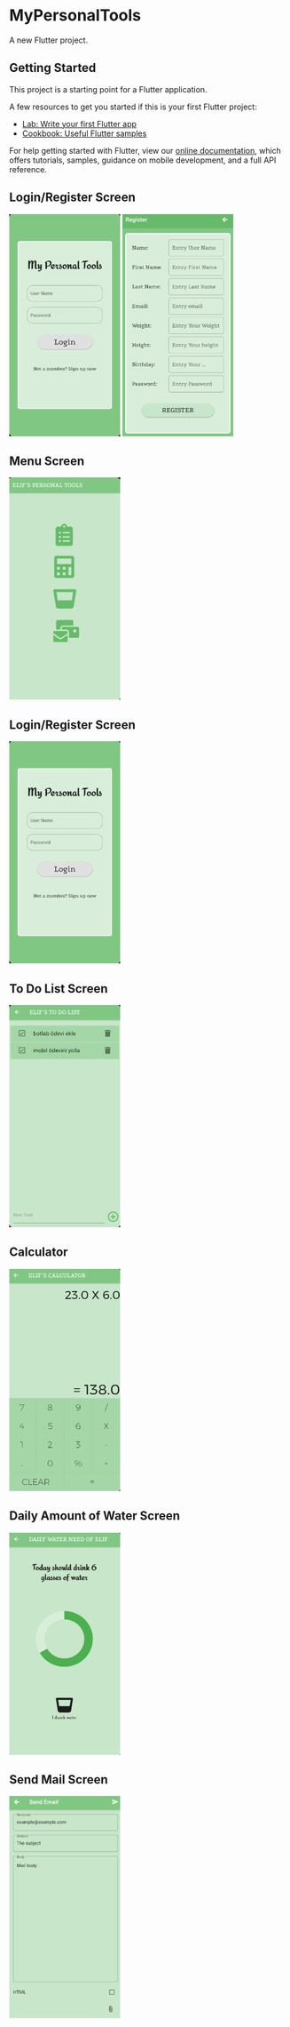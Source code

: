 # MyPersonalTools

A new Flutter project.

## Getting Started

This project is a starting point for a Flutter application.

A few resources to get you started if this is your first Flutter project:

- [Lab: Write your first Flutter app](https://flutter.dev/docs/get-started/codelab)
- [Cookbook: Useful Flutter samples](https://flutter.dev/docs/cookbook)

For help getting started with Flutter, view our
[online documentation](https://flutter.dev/docs), which offers tutorials,
samples, guidance on mobile development, and a full API reference.

## Login/Register Screen
<img src="https://github.com/kadielif/MyPersonalTools/blob/master/img/login.png" data-canonical-src="https://github.com/kadielif/MyPersonalTools/blob/master/img/login.png" width="200" height="400" />

<img src="https://github.com/kadielif/MyPersonalTools/blob/master/img/register.png" data-canonical-src="https://github.com/kadielif/MyPersonalTools/blob/master/img/register.png" width="200" height="400" />

## Menu Screen
<img src="https://github.com/kadielif/MyPersonalTools/blob/master/img/menu.png" data-canonical-src="https://github.com/kadielif/MyPersonalTools/blob/master/img/menu.png" width="200" height="400" />

## Login/Register Screen
<img src="https://github.com/kadielif/MyPersonalTools/blob/master/img/login.png" data-canonical-src="https://github.com/kadielif/MyPersonalTools/blob/master/img/login.png" width="200" height="400" />

## To Do List Screen

<img src="https://github.com/kadielif/MyPersonalTools/blob/master/img/todolist.png" data-canonical-src="https://github.com/kadielif/MyPersonalTools/blob/master/img/todolist.png" width="200" height="400" />


## Calculator

<img src="https://github.com/kadielif/MyPersonalTools/blob/master/img/calculator.png" data-canonical-src="https://github.com/kadielif/MyPersonalTools/blob/master/img/calculator.png" width="200" height="400" />


## Daily Amount of Water Screen


<img src="https://github.com/kadielif/MyPersonalTools/blob/master/img/water.png" data-canonical-src="https://github.com/kadielif/MyPersonalTools/blob/master/img/water.png" width="200" height="400" />


## Send Mail Screen


<img src="https://github.com/kadielif/MyPersonalTools/blob/master/img/mail.png" data-canonical-src="https://github.com/kadielif/MyPersonalTools/blob/master/img/mail.png" width="200" height="400" />



